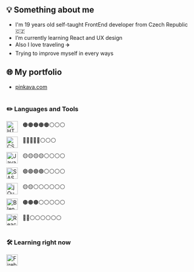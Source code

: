## 💡 Something about me

- I'm 19 years old self-taught FrontEnd developer from Czech Republic 🇨🇿
- I’m currently learning React and UX design
- Also I love traveling ✈️
- Trying to improve myself in every ways

## 🌐 My portfolio
- [pinkava.com](https://www.pinkava.com)

#

### ✏️ Languages and Tools

<div>
    <img align="left" alt="HTML" width="30px" style="padding-right:10px;" src="https://cdn.jsdelivr.net/gh/devicons/devicon/icons/html5/html5-original.svg"> 
    🟠🟠🟠🟠🟠⚪⚪⚪ 
</div> <br />

<div>
    <img align="left" alt="CSS" width="30px" style="padding-right:10px;" src="https://cdn.jsdelivr.net/gh/devicons/devicon/icons/css3/css3-original.svg"> 
    🔵🔵🔵🔵🔵⚪⚪⚪ 
</div> <br />

<div>
    <img align="left" alt="JavaScript" width="30px" style="padding-right:10px;" src="https://cdn.jsdelivr.net/gh/devicons/devicon/icons/javascript/javascript-original.svg"> 
    🟡🟡🟡🟡⚪⚪⚪⚪ 
</div> <br />

<div>
    <img align="left" alt="SASS" width="30px" style="padding-right:10px;" src="https://cdn.jsdelivr.net/gh/devicons/devicon/icons/sass/sass-original.svg"> 
    🟣🟣🟣🟣⚪⚪⚪⚪ 
</div> <br />

<div>
    <img align="left" alt="jQuery" width="30px" style="padding-right:10px;" src="https://cdn.jsdelivr.net/gh/devicons/devicon/icons/jquery/jquery-original.svg"> 
    🟡🟡⚪⚪⚪⚪⚪⚪ 
</div> <br />

<div>
    <img align="left" alt="Blender" width="30px" style="padding-right:10px;" src="https://cdn.jsdelivr.net/gh/devicons/devicon/icons/blender/blender-original.svg"> 
    🟠🟠🟠⚪⚪⚪⚪⚪ 
</div> <br />

<div>
    <img align="left" alt="React" width="30px" style="padding-right:10px;" src="https://cdn.jsdelivr.net/gh/devicons/devicon/icons/react/react-original.svg">
    🔵🔵⚪⚪⚪⚪⚪⚪ 
</div> <br />

### 🛠️ Learning right now

<img align="left" alt="Firebase" width="30px" style="padding-right:10px;" src="https://cdn.jsdelivr.net/gh/devicons/devicon/icons/firebase/firebase-plain.svg">

